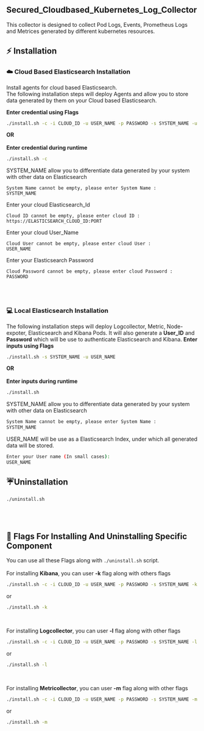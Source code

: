 ## Secured_Cloudbased_Kubernetes_Log_Collector
This collector is designed to collect Pod Logs, Events, Prometheus Logs and Metrices generated by different kubernetes resources.

## :zap: Installation
### :cloud: Cloud Based Elasticsearch Installation
Install agents for cloud based Elasticsearch.<br>
The following installation steps will deploy Agents and allow you to store data generated by them on your Cloud based Elasticsearch.

**Enter credential using Flags**
```bash 
./install.sh -c -i CLOUD_ID -u USER_NAME -p PASSWORD -s SYSTEM_NAME -u USER_NAME
```
**OR**<br><br>
**Enter credential during runtime**
```bash
./install.sh -c
```
SYSTEM_NAME allow you to differentiate data generated by your system with other data on Elasticsearch
```
System Name cannot be empty, please enter System Name : 
SYSTEM_NAME
```
Enter your cloud Elasticsearch_Id
```
Cloud ID cannot be empty, please enter cloud ID : 
https://ELASTICSEARCH_CLOUD_ID:PORT
```
Enter your cloud User_Name
```
Cloud User cannot be empty, please enter cloud User : 
USER_NAME
```
Enter your Elasticsearch Password
```
Cloud Password cannot be empty, please enter cloud Password : 
PASSWORD
```

<br><br>
### :computer: Local Elasticsearch Installation
The following installation steps will deploy Logcollector, Metric, Node-expoter, Elasticsearch and Kibana Pods. It will also generate a **User_ID** and **Password** which will be use to authenticate Elasticsearch and Kibana.
**Enter inputs using Flags**
```bash
./install.sh -s SYSTEM_NAME -u USER_NAME
```
**OR**<br><br>
**Enter inputs during runtime**
```bash
./install.sh
```
SYSTEM_NAME allow you to differentiate data generated by your system with other data on Elasticsearch
```bash
System Name cannot be empty, please enter System Name : 
SYSTEM_NAME
```
USER_NAME will be use as a Elasticsearch Index, under which all generated data will be stored.
```bash
Enter your User name (In small cases): 
USER_NAME
```
## :umbrella:Uninstallation
```bash
./uninstall.sh
```

<br/><br/>
## :triangular_flag_on_post: Flags For Installing And Uninstalling Specific Component 
You can use all these Flags along with `./uninstall.sh` script.
<br/><br/>
For installing **Kibana**, you can user **-k** flag along with others flags
```bash
./install.sh -c -i CLOUD_ID -u USER_NAME -p PASSWORD -s SYSTEM_NAME -k
```
or
```bash
./install.sh -k
```
<br/>

For installing **Logcollector**, you can user  **-l**  flag along with other flags
```bash
./install.sh -c -i CLOUD_ID -u USER_NAME -p PASSWORD -s SYSTEM_NAME -l
```
or

```bash
./install.sh -l
```
<br/>

For installing **Metricollector**, you can user  **-m**  flag along with other flags
```bash
./install.sh -c -i CLOUD_ID -u USER_NAME -p PASSWORD -s SYSTEM_NAME -m
```
or
```bash
./install.sh -m
```

